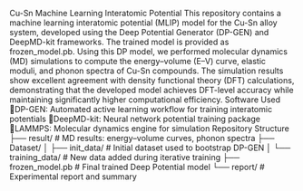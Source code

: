 Cu-Sn Machine Learning Interatomic Potential
This repository contains a machine learning interatomic potential (MLIP) model for the Cu-Sn alloy system, developed using the Deep Potential Generator (DP-GEN) and DeepMD-kit frameworks. The trained model is provided as frozen_model.pb.
Using this DP model, we performed molecular dynamics (MD) simulations to compute the energy–volume (E–V) curve, elastic moduli, and phonon spectra of Cu-Sn compounds. The simulation results show excellent agreement with density functional theory (DFT) calculations, demonstrating that the developed model achieves DFT-level accuracy while maintaining significantly higher computational efficiency.
Software Used
DP-GEN: Automated active learning workflow for training interatomic potentials
DeepMD-kit: Neural network potential training package
LAMMPS: Molecular dynamics engine for simulation
Repository Structure
├── result/                 # MD results: energy–volume curves, phonon spectra
├── Dataset/
│   ├── init_data/          # Initial dataset used to bootstrap DP-GEN
│   └── training_data/      # New data added during iterative training
├── frozen_model.pb         # Final trained Deep Potential model
└── report/                 # Experimental report and summary
